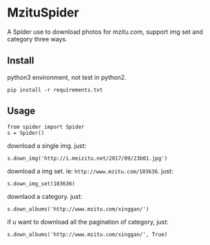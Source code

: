 # MzituSpider
A Spider use to download photos for mzitu.com, support img set and category three ways.

## Install

python3 environment, not test in python2.

```
pip install -r requirements.txt
```

## Usage

```
from spider import Spider
s = Spider()
```

download a single img. just:
```
s.down_img('http://i.meizitu.net/2017/09/23b01.jpg')
```

download a img set. ie: `http://www.mzitu.com/103636`. just:
```
s.down_img_set(103636)
```

downlaod a category. just:
```
s.down_albums('http://www.mzitu.com/xinggan/')
```
if u want to download all the pagination of category, just:
```
s.down_albums('http://www.mzitu.com/xinggan/', True)
```
